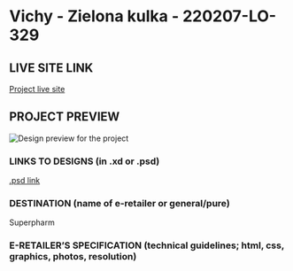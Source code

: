 # Vichy - Zielona kulka - 220207-LO-329

<!-- please enter project number recived from PM -->

## LIVE SITE LINK

<!-- please enter link to site preview here -->

[Project live site](https://estorelabs.github.io/RC---220207-LO-329-Vichy-Zielona-kulka-SUPERPHARM/)

## PROJECT PREVIEW

![Design preview for the project]()

### LINKS TO DESIGNS (in .xd or .psd)

[.psd link](https://drive.google.com/drive/folders/1xhMaX6nOz0QshURvzb8jq26kMXK3DmUh)

<!-- please enter link to preview designs -->

### DESTINATION (name of e-retailer or general/pure)

Superpharm

<!-- please enter e-retailers name -->

### E-RETAILER’S SPECIFICATION (technical guidelines; html, css, graphics, photos, resolution)

<!-- please enter any additional comments important for the project -->
